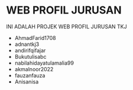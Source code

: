 # WEB PROFIL JURUSAN
INI ADALAH PROJEK WEB PROFIL JURUSAN TKJ
- AhmadFarid1708
- adnantkj3
- andirifqifajar
- Bukutulisabc
- nabilahidayatulamalia99
- akmalnoor2022
- fauzanfauza
- Anisanisa
